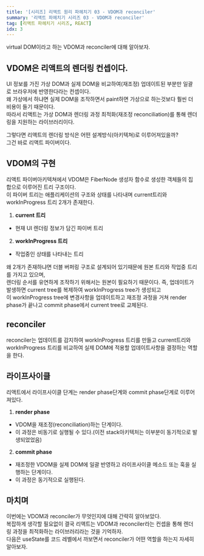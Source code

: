 ```yaml
---
title: '[시리즈] 리액트 원리 파헤치기 03 - VDOM과 reconciler'
summary: '리액트 파헤치기 시리즈 03 - VDOM과 reconciler'
tag: [리액트 파헤치기 시리즈, REACT]
idx: 3
---
```


virtual DOM이라고 하는 VDOM과 reconciler에 대해 알아보자.

## VDOM은 리액트의 렌더링 컨셉이다.
UI 정보를 가진 가상 DOM과 실제 DOM을 비교하여(재조정) 업데이트된 부분만 일괄로 브라우저에 반영한다라는 컨셉이다.  
왜 가상에서 하냐면 실제 DOM을 조작하면서 paint하면 가상으로 하는것보다 훨씬 더 비용이 들기 때문이다.  
따라서 리액트는 가상 DOM과 렌더링 과정 최적화(재조정 reconciliation)를 통해 렌더링을 지원하는 라이브러리이다.

그렇다면 리액트의 렌더링 방식은 어떤 설계방식(아키텍쳐)로 이루어져있을까?  
그건 바로 리액트 파이버이다.

## VDOM의 구현
리액트 파이버아키텍쳐에서 VDOM은 FiberNode 생성자 함수로 생성한 객체들의 집합으로 이루어진 트리 구조이다.  
이 파이버 트리는 애플리케이션의 구조와 상태를 나타내며 current트리와 workInProgress 트리 2개가 존재한다.

1. **current 트리**
- 현재 UI 렌더링 정보가 담긴 파이버 트리 

2. **workInProgress 트리**
- 작업중인 상태를 나타내는 트리

왜 2개가 존재하냐면 더블 버퍼링 구조로 설계되어 있기때문에 원본 트리와 작업중 트리를 가지고 있으며,  
렌더링 순서를 유연하게 조작하기 위해서는 원본이 필요하기 때문이다.
즉, 업데이트가 발생하면 current tree를 복제하여 workInProgress tree가 생성되고  
이 workInProgress tree에 변경사항을 업데이트하고 재조정 과정을 거쳐 render phase가 끝나고 commit phase에서 current tree로 교체된다.

## reconciler
reconciler는 업데이트를 감지하여 workInProgress 트리를 만들고  current트리와 workInProgress 트리를 비교하여 실제 DOM에 적용할 업데이트사항을 결정하는 역할을 한다.

## 라이프사이클
리액트에서 라이프사이클 단계는 render phase단계와 commit phase단계로 이루어져있다.  

1. **render phase**
- VDOM을 재조정(reconciliation)하는 단계이다.
- 이 과정은 비동기로 실행될 수 있다.(이전 stack아키텍처는 이부분이 동기적으로 발생되었었음)

2. **commit phase**
- 재조정한 VDOM을 실제 DOM에 일괄 반영하고 라이프사이클 메소드 또는 훅을 실행하는 단계이다.
- 이 과정은 동기적으로 실행된다.

## 마치며
이번에는 VDOM과 reconciler가 무엇인지에 대해 간략히 알아보았다.  
복잡하게 생각할 필요없이 결국 리액트는 VDOM과 reconciler라는 컨셉을 통해 렌더링 과정을 최적화하는 라이브러리라는 것을 기억하자.  
다음은 useState를 코드 레벨에서 까보면서 reconciler가 어떤 역할을 하는지 자세히 알아보자.